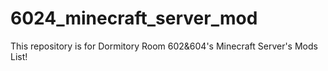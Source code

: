 # 6024_minecraft_server_mod
This repository is for Dormitory Room 602&604's Minecraft Server's Mods List!
